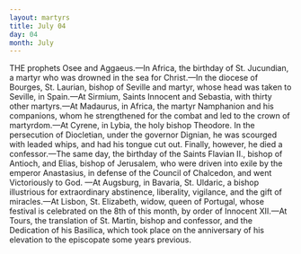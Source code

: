 ```yaml
---
layout: martyrs
title: July 04
day: 04
month: July
---
```

THE prophets Osee and Aggaeus.&mdash;In Africa, the
birthday of St. Jucundian, a martyr who was
drowned in the sea for Christ.&mdash;In the diocese of
Bourges, St. Laurian, bishop of Seville and martyr,
whose head was taken to Seville, in Spain.&mdash;At Sirmium, Saints Innocent and Sebastia, with thirty
other martyrs.&mdash;At Madaurus, in Africa, the martyr Namphanion and his companions, whom he
strengthened for the combat and led to the crown 
of martyrdom.&mdash;At Cyrene, in Lybia, the holy bishop
Theodore. In the persecution of Diocletian, under
the governor Dignian, he was scourged with leaded
whips, and had his tongue cut out. Finally, however, he died a confessor.&mdash;The same day, the birthday of the Saints Flavian II., bishop of Antioch,
and Elias, bishop of Jerusalem, who were driven into
exile by the emperor Anastasius, in defense of the
Council of Chalcedon, and went Victoriously to God.
&mdash;At Augsburg, in Bavaria, St. Uldaric, a bishop
illustrious for extraordinary abstinence, liberality,
vigilance, and the gift of miracles.&mdash;At Lisbon, St.
Elizabeth, widow, queen of Portugal, whose festival
is celebrated on the 8th of this month, by order of
Innocent XII.&mdash;At Tours, the translation of St.
Martin, bishop and confessor, and the Dedication
of his Basilica, which took place on the anniversary
of his elevation to the episcopate some years previous.

